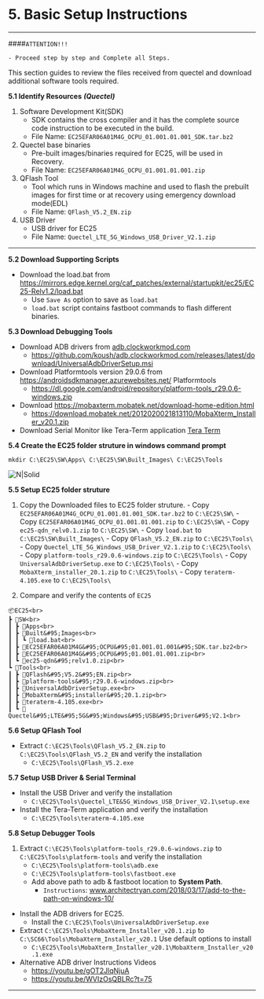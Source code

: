 # 5. Basic Setup Instructions

------------
####`ATTENTION!!!`
```warning
- Proceed step by step and Complete all Steps.
```
This section guides to review the files received from quectel and download additional software tools required.

__5.1 Identify Resources__ ___(Quectel)___
   
   1. Software Development Kit(SDK)
      - SDK contains the cross compiler and it has the complete source code instruction to be executed in the build.
      - File Name: `EC25EFAR06A01M4G_OCPU_01.001.01.001_SDK.tar.bz2`
   2. Quectel base binaries
      - Pre-built images/binaries required for EC25, will be used in Recovery.
      - File Name: `EC25EFAR06A01M4G_OCPU_01.001.01.001.zip`
   3. QFlash Tool
      - Tool which runs in Windows machine and used to flash the prebuilt images for first time or at recovery using emergency download mode(EDL) 
      - File Name: `QFlash_V5.2_EN.zip` 
   4. USB Driver
      - USB driver for EC25
      - File Name: `Quectel_LTE_5G_Windows_USB_Driver_V2.1.zip`

------------

__5.2 Download Supporting Scripts__
  - Download the load.bat from <a href="https://mirrors.edge.kernel.org/caf_patches/external/startupkit/ec25/EC25-Relv1.2/load.bat" target="_blank">https://mirrors.edge.kernel.org/caf_patches/external/startupkit/ec25/EC25-Relv1.2/load.bat</a>
    - Use `Save As` option to save as `load.bat`
    - `load.bat` script contains fastboot commands to flash different binaries.

__5.3 Download Debugging Tools__ 
  - Download ADB drivers from <a href="https://adb.clockworkmod.com/" target="_blank"> adb.clockworkmod.com </a>
    - <a href="https://github.com/koush/adb.clockworkmod.com/releases/latest/download/UniversalAdbDriverSetup.msi" target="_blank">https://github.com/koush/adb.clockworkmod.com/releases/latest/download/UniversalAdbDriverSetup.msi </a>
  - Download Platformtools version 29.0.6 from <a href="https://androidsdkmanager.azurewebsites.net/Platformtools" target="_blank"> https://androidsdkmanager.azurewebsites.net/   Platformtools </a>
    - <a href="https://dl.google.com/android/repository/platform-tools_r29.0.6-windows.zip" target="_blank">https://dl.google.com/android/repository/platform-tools_r29.0.6-windows.zip</a>
  - Download  <a href="https://mobaxterm.mobatek.net/download-home-edition.html" target="_blank">https://mobaxterm.mobatek.net/download-home-edition.html</a>
    - <a href="https://download.mobatek.net/2012020021813110/MobaXterm_Installer_v20.1.zip" target="_blank">https://download.mobatek.net/2012020021813110/MobaXterm_Installer_v20.1.zip</a>
  - Download Serial Monitor like Tera-Term application <a href="https://osdn.net/projects/ttssh2/downloads/72009/teraterm-4.105.exe/" target="_blank">Tera Term</a>

__5.4 Create the EC25 folder struture in windows command prompt__

 ```console
 mkdir C:\EC25\SW\Apps\ C:\EC25\SW\Built_Images\ C:\EC25\Tools
 ```

![N|Solid](../pics/EC25/ec25-cmd.jpg)

__5.5 Setup EC25 folder struture__

   1. Copy the Downloaded files to EC25 folder struture. 
    - Copy `EC25EFAR06A01M4G_OCPU_01.001.01.001_SDK.tar.bz2` to `C:\EC25\SW\`
    - Copy `EC25EFAR06A01M4G_OCPU_01.001.01.001.zip` to `C:\EC25\SW\`
    - Copy `ec25-qdn_relv0.1.zip` to `C:\EC25\SW\`
    - Copy `load.bat` to `C:\EC25\SW\Built_Images\`
    - Copy `QFlash_V5.2_EN.zip` to `C:\EC25\Tools\`
    - Copy `Quectel_LTE_5G_Windows_USB_Driver_V2.1.zip` to `C:\EC25\Tools\`
    - Copy `platform-tools_r29.0.6-windows.zip` to `C:\EC25\Tools\`
    - Copy `UniversalAdbDriverSetup.exe` to `C:\EC25\Tools\`
    - Copy `MobaXterm_installer_20.1.zip` to `C:\EC25\Tools\`
    - Copy `teraterm-4.105.exe` to `C:\EC25\Tools\`

   2. Compare and verify the contents of `EC25`<br>

    📦EC25<br>
    ┣ 📂SW<br>
    ┃ ┣ 📂Apps<br>
    ┃ ┣ 📂Built&#95;Images<br>
    ┃ ┃ ┗ 📜load.bat<br>
    ┃ ┣ 📜EC25EFAR06A01M4G&#95;OCPU&#95;01.001.01.001&#95;SDK.tar.bz2<br>
    ┃ ┣ 📜EC25EFAR06A01M4G&#95;OCPU&#95;01.001.01.001.zip<br>
    ┃ ┗ 📜ec25-qdn&#95;relv1.0.zip<br>
    ┗ 📂Tools<br>
    ┃ ┣ 📜QFlash&#95;V5.2&#95;EN.zip<br>
    ┃ ┣ 📜platform-tools&#95;r29.0.6-windows.zip<br>
    ┃ ┣ 📜UniversalAdbDriverSetup.exe<br>
    ┃ ┣ 📜MobaXterm&#95;installer&#95;20.1.zip<br>
    ┃ ┣ 📜teraterm-4.105.exe<br>
    ┃ ┗ 📜Quectel&#95;LTE&#95;5G&#95;Windows&#95;USB&#95;Driver&#95;V2.1<br>

__5.6 Setup QFlash Tool__
- Extract `C:\EC25\Tools\QFlash_V5.2_EN.zip` to `C:\EC25\Tools\QFlash_V5.2_EN` and verify the installation
    - `C:\EC25\Tools\QFlash_V5.2.exe`


__5.7 Setup USB Driver & Serial Terminal__
- Install the USB Driver and verify the installation
    - `C:\EC25\Tools\Quectel_LTE&5G_Windows_USB_Driver_V2.1\setup.exe `
- Install the Tera-Term application and verify the installation
    - `C:\EC25\Tools\teraterm-4.105.exe `

__5.8 Setup Debugger Tools__
1. Extract `C:\EC25\Tools\platform-tools_r29.0.6-windows.zip` to `C:\EC25\Tools\platform-tools` and verify the installation
    - `C:\EC25\Tools\platform-tools\adb.exe`
    - `C:\EC25\Tools\platform-tools\fastboot.exe`
    - Add above path to adb & fastboot location to __System Path__.
        - `Instructions`: <a href="https://www.architectryan.com/2018/03/17/add-to-the-path-on-windows-10/" target="_blank">www.architectryan.com/2018/03/17/add-to-the-path-on-windows-10/</a>
- Install the ADB drivers for EC25.
    - Install the `C:\EC25\Tools\UniversalAdbDriverSetup.exe`
- Extract `C:\EC25\Tools\MobaXterm_Installer_v20.1.zip` to `C:\SC66\Tools\MobaXterm_Installer_v20.1` Use default options to install
    - `C:\EC25\Tools\MobaXterm_Installer_v20.1\MobaXterm_Installer_v20.1.exe`
- Alternative ADB driver Instructions Videos
    - <a href="https://youtu.be/gOT2JlqNjuA" target="_blank">https://youtu.be/gOT2JlqNjuA</a>
    - <a href="https://youtu.be/WVIzOsQBLRc?t=75" target="_blank">https://youtu.be/WVIzOsQBLRc?t=75</a>
  

------------